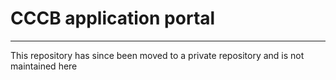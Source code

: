# CCCB application portal
---
This repository has since been moved to a private repository and is not maintained here
